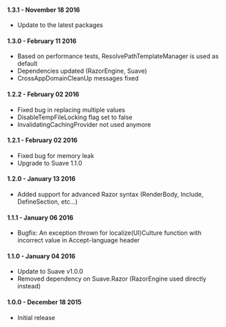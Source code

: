 #### 1.3.1 - November 18 2016
* Update to the latest packages

#### 1.3.0 - February 11 2016
* Based on performance tests, ResolvePathTemplateManager is used as default
* Dependencies updated (RazorEngine, Suave)
* CrossAppDomainCleanUp messages fixed

#### 1.2.2 - February 02 2016
* Fixed bug in replacing multiple values
* DisableTempFileLocking flag set to false
* InvalidatingCachingProvider not used anymore

#### 1.2.1 - February 02 2016
* Fixed bug for memory leak
* Upgrade to Suave 1.1.0

#### 1.2.0 - January 13 2016
* Added support for advanced Razor syntax (RenderBody, Include, DefineSection, etc...)

#### 1.1.1 - January 06 2016
* Bugfix: An exception thrown for localize(UI)Culture function with incorrect value in Accept-language header

#### 1.1.0 - January 04 2016
* Update to Suave v1.0.0
* Removed dependency on Suave.Razor (RazorEngine used directly instead)

#### 1.0.0 - December 18 2015
* Initial release